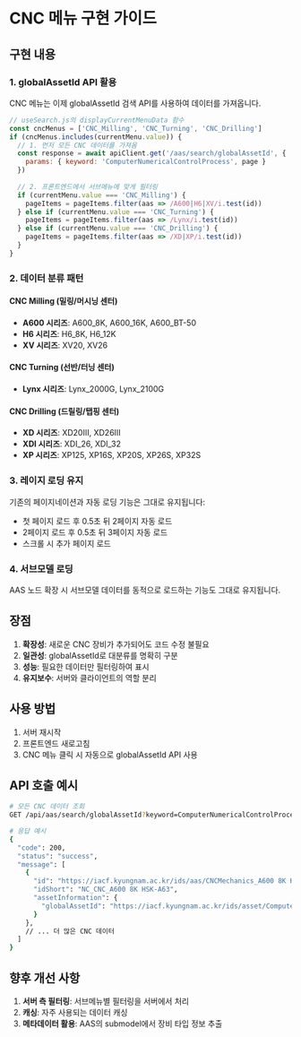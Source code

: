 # CNC 메뉴 구현 가이드

## 구현 내용

### 1. globalAssetId API 활용
CNC 메뉴는 이제 globalAssetId 검색 API를 사용하여 데이터를 가져옵니다.

```javascript
// useSearch.js의 displayCurrentMenuData 함수
const cncMenus = ['CNC_Milling', 'CNC_Turning', 'CNC_Drilling']
if (cncMenus.includes(currentMenu.value)) {
  // 1. 먼저 모든 CNC 데이터를 가져옴
  const response = await apiClient.get('/aas/search/globalAssetId', {
    params: { keyword: 'ComputerNumericalControlProcess', page }
  })
  
  // 2. 프론트엔드에서 서브메뉴에 맞게 필터링
  if (currentMenu.value === 'CNC_Milling') {
    pageItems = pageItems.filter(aas => /A600|H6|XV/i.test(id))
  } else if (currentMenu.value === 'CNC_Turning') {
    pageItems = pageItems.filter(aas => /Lynx/i.test(id))
  } else if (currentMenu.value === 'CNC_Drilling') {
    pageItems = pageItems.filter(aas => /XD|XP/i.test(id))
  }
}
```

### 2. 데이터 분류 패턴

#### CNC Milling (밀링/머시닝 센터)
- **A600 시리즈**: A600_8K, A600_16K, A600_BT-50
- **H6 시리즈**: H6_8K, H6_12K
- **XV 시리즈**: XV20, XV26

#### CNC Turning (선반/터닝 센터)
- **Lynx 시리즈**: Lynx_2000G, Lynx_2100G

#### CNC Drilling (드릴링/탭핑 센터)
- **XD 시리즈**: XD20III, XD26III
- **XDI 시리즈**: XDI_26, XDI_32
- **XP 시리즈**: XP125, XP16S, XP20S, XP26S, XP32S

### 3. 레이지 로딩 유지
기존의 페이지네이션과 자동 로딩 기능은 그대로 유지됩니다:
- 첫 페이지 로드 후 0.5초 뒤 2페이지 자동 로드
- 2페이지 로드 후 0.5초 뒤 3페이지 자동 로드
- 스크롤 시 추가 페이지 로드

### 4. 서브모델 로딩
AAS 노드 확장 시 서브모델 데이터를 동적으로 로드하는 기능도 그대로 유지됩니다.

## 장점

1. **확장성**: 새로운 CNC 장비가 추가되어도 코드 수정 불필요
2. **일관성**: globalAssetId로 대분류를 명확히 구분
3. **성능**: 필요한 데이터만 필터링하여 표시
4. **유지보수**: 서버와 클라이언트의 역할 분리

## 사용 방법

1. 서버 재시작
2. 프론트엔드 새로고침
3. CNC 메뉴 클릭 시 자동으로 globalAssetId API 사용

## API 호출 예시

```bash
# 모든 CNC 데이터 조회
GET /api/aas/search/globalAssetId?keyword=ComputerNumericalControlProcess&page=1

# 응답 예시
{
  "code": 200,
  "status": "success",
  "message": [
    {
      "id": "https://iacf.kyungnam.ac.kr/ids/aas/CNCMechanics_A600 8K HSK-A63",
      "idShort": "NC_CNC_A600 8K HSK-A63",
      "assetInformation": {
        "globalAssetId": "https://iacf.kyungnam.ac.kr/ids/asset/ComputerNumericalControlProcess/A600 8K HSK-A63"
      }
    },
    // ... 더 많은 CNC 데이터
  ]
}
```

## 향후 개선 사항

1. **서버 측 필터링**: 서브메뉴별 필터링을 서버에서 처리
2. **캐싱**: 자주 사용되는 데이터 캐싱
3. **메타데이터 활용**: AAS의 submodel에서 장비 타입 정보 추출